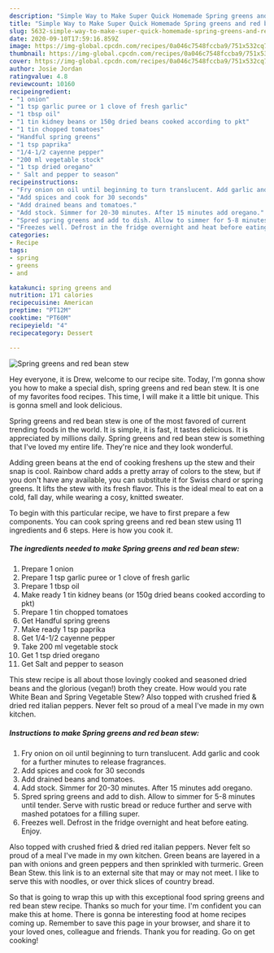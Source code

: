```yaml
---
description: "Simple Way to Make Super Quick Homemade Spring greens and red bean stew"
title: "Simple Way to Make Super Quick Homemade Spring greens and red bean stew"
slug: 5632-simple-way-to-make-super-quick-homemade-spring-greens-and-red-bean-stew
date: 2020-09-10T17:59:16.859Z
image: https://img-global.cpcdn.com/recipes/0a046c7548fccba9/751x532cq70/spring-greens-and-red-bean-stew-recipe-main-photo.jpg
thumbnail: https://img-global.cpcdn.com/recipes/0a046c7548fccba9/751x532cq70/spring-greens-and-red-bean-stew-recipe-main-photo.jpg
cover: https://img-global.cpcdn.com/recipes/0a046c7548fccba9/751x532cq70/spring-greens-and-red-bean-stew-recipe-main-photo.jpg
author: Josie Jordan
ratingvalue: 4.8
reviewcount: 10160
recipeingredient:
- "1 onion"
- "1 tsp garlic puree or 1 clove of fresh garlic"
- "1 tbsp oil"
- "1 tin kidney beans or 150g dried beans cooked according to pkt"
- "1 tin chopped tomatoes"
- "Handful spring greens"
- "1 tsp paprika"
- "1/4-1/2 cayenne pepper"
- "200 ml vegetable stock"
- "1 tsp dried oregano"
- " Salt and pepper to season"
recipeinstructions:
- "Fry onion on oil until beginning to turn translucent. Add garlic and cook for a further minutes to release fragrances."
- "Add spices and cook for 30 seconds"
- "Add drained beans and tomatoes."
- "Add stock. Simmer for 20-30 minutes. After 15 minutes add oregano."
- "Spred spring greens and add to dish. Allow to simmer for 5-8 minutes until tender. Serve with rustic bread or reduce further and serve with mashed potatoes for a filling super."
- "Freezes well. Defrost in the fridge overnight and heat before eating. Enjoy."
categories:
- Recipe
tags:
- spring
- greens
- and

katakunci: spring greens and 
nutrition: 171 calories
recipecuisine: American
preptime: "PT12M"
cooktime: "PT60M"
recipeyield: "4"
recipecategory: Dessert

---
```



![Spring greens and red bean stew](https://img-global.cpcdn.com/recipes/0a046c7548fccba9/751x532cq70/spring-greens-and-red-bean-stew-recipe-main-photo.jpg)

Hey everyone, it is Drew, welcome to our recipe site. Today, I'm gonna show you how to make a special dish, spring greens and red bean stew. It is one of my favorites food recipes. This time, I will make it a little bit unique. This is gonna smell and look delicious.

Spring greens and red bean stew is one of the most favored of current trending foods in the world. It is simple, it is fast, it tastes delicious. It is appreciated by millions daily. Spring greens and red bean stew is something that I've loved my entire life. They're nice and they look wonderful.

Adding green beans at the end of cooking freshens up the stew and their snap is cool. Rainbow chard adds a pretty array of colors to the stew, but if you don&#39;t have any available, you can substitute it for Swiss chard or spring greens. It lifts the stew with its fresh flavor. This is the ideal meal to eat on a cold, fall day, while wearing a cosy, knitted sweater.


To begin with this particular recipe, we have to first prepare a few components. You can cook spring greens and red bean stew using 11 ingredients and 6 steps. Here is how you cook it.

<!--inarticleads1-->

##### The ingredients needed to make Spring greens and red bean stew:

1. Prepare 1 onion
1. Prepare 1 tsp garlic puree or 1 clove of fresh garlic
1. Prepare 1 tbsp oil
1. Make ready 1 tin kidney beans (or 150g dried beans cooked according to pkt)
1. Prepare 1 tin chopped tomatoes
1. Get Handful spring greens
1. Make ready 1 tsp paprika
1. Get 1/4-1/2 cayenne pepper
1. Take 200 ml vegetable stock
1. Get 1 tsp dried oregano
1. Get  Salt and pepper to season


This stew recipe is all about those lovingly cooked and seasoned dried beans and the glorious (vegan!) broth they create. How would you rate White Bean and Spring Vegetable Stew? Also topped with crushed fried &amp; dried red italian peppers. Never felt so proud of a meal I&#39;ve made in my own kitchen. 

<!--inarticleads2-->

##### Instructions to make Spring greens and red bean stew:

1. Fry onion on oil until beginning to turn translucent. Add garlic and cook for a further minutes to release fragrances.
1. Add spices and cook for 30 seconds
1. Add drained beans and tomatoes.
1. Add stock. Simmer for 20-30 minutes. After 15 minutes add oregano.
1. Spred spring greens and add to dish. Allow to simmer for 5-8 minutes until tender. Serve with rustic bread or reduce further and serve with mashed potatoes for a filling super.
1. Freezes well. Defrost in the fridge overnight and heat before eating. Enjoy.


Also topped with crushed fried &amp; dried red italian peppers. Never felt so proud of a meal I&#39;ve made in my own kitchen. Green beans are layered in a pan with onions and green peppers and then sprinkled with turmeric. Green Bean Stew. this link is to an external site that may or may not meet. I like to serve this with noodles, or over thick slices of country bread. 

So that is going to wrap this up with this exceptional food spring greens and red bean stew recipe. Thanks so much for your time. I'm confident you can make this at home. There is gonna be interesting food at home recipes coming up. Remember to save this page in your browser, and share it to your loved ones, colleague and friends. Thank you for reading. Go on get cooking!
